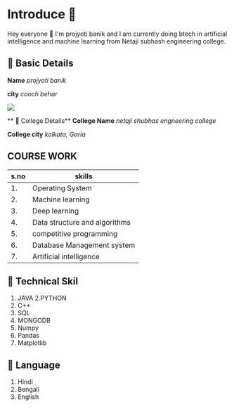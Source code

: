 
# Introduce 🚀 
Hey everyone 👋 I'm projyoti banik and I am currently doing btech in artificial intelligence and machine learning from Netaji subhash engineering college.

## 🔷 Basic Details
**Name** *projyoti banik*

**city** *cooch behar*

<img src="https://img.icons8.com/bubbles/100/000000/kolkata.png"/>

** 🔷 College Details**
**College Name** *netaji shubhas engneering college*

**College city** *kolkata, Garia*

## COURSE WORK 
|s.no|skills|
|---|---|
|1.|Operating System
|2.|Machine learning
|3.| Deep learning 
|4.|Data structure and algorithms|
|5.|competitive programming|
|6.| Database Management system
|7.| Artificial  intelligence 

## 🔷 Technical Skil                

 1. JAVA
 2.PYTHON
 3. C++
 4. SQL
 5. MONGODB
 6. Numpy
 7. Pandas
 8. Matplotlib 




## 🔷 Language
1. Hindi
2. Bengali
3. English
